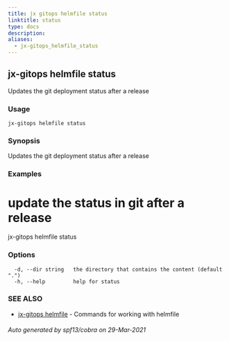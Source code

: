 ```yaml
---
title: jx gitops helmfile status
linktitle: status
type: docs
description: 
aliases:
  - jx-gitops_helmfile_status
---
```


## jx-gitops helmfile status

Updates the git deployment status after a release

### Usage

```
jx-gitops helmfile status
```

### Synopsis

Updates the git deployment status after a release

### Examples

  # update the status in git after a release
  jx-gitops helmfile status

### Options

```
  -d, --dir string   the directory that contains the content (default ".")
  -h, --help         help for status
```

### SEE ALSO

* [jx-gitops helmfile](..)	 - Commands for working with helmfile

###### Auto generated by spf13/cobra on 29-Mar-2021
